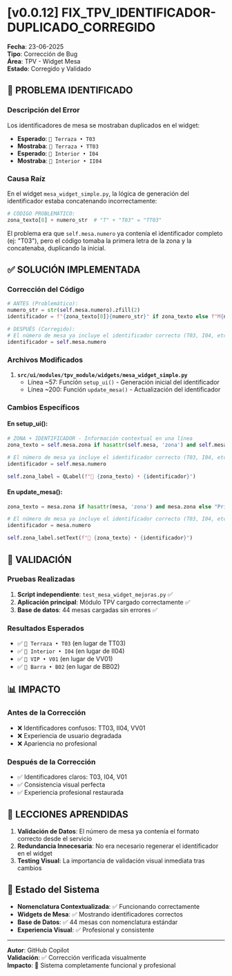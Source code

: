 # [v0.0.12] FIX_TPV_IDENTIFICADOR-DUPLICADO_CORREGIDO

**Fecha**: 23-06-2025  
**Tipo**: Corrección de Bug  
**Área**: TPV - Widget Mesa  
**Estado**: Corregido y Validado  

## 🐛 **PROBLEMA IDENTIFICADO**

### **Descripción del Error**
Los identificadores de mesa se mostraban duplicados en el widget:
- **Esperado**: `🏢 Terraza • T03`  
- **Mostraba**: `🏢 Terraza • TT03`  
- **Esperado**: `🏢 Interior • I04`  
- **Mostraba**: `🏢 Interior • II04`  

### **Causa Raíz**
En el widget `mesa_widget_simple.py`, la lógica de generación del identificador estaba concatenando incorrectamente:
```python
# CÓDIGO PROBLEMÁTICO:
zona_texto[0] + numero_str  # "T" + "T03" = "TT03"
```

El problema era que `self.mesa.numero` ya contenía el identificador completo (ej: "T03"), pero el código tomaba la primera letra de la zona y la concatenaba, duplicando la inicial.

## ✅ **SOLUCIÓN IMPLEMENTADA**

### **Corrección del Código**
```python
# ANTES (Problemático):
numero_str = str(self.mesa.numero).zfill(2)
identificador = f"{zona_texto[0]}{numero_str}" if zona_texto else f"M{numero_str}"

# DESPUÉS (Corregido):
# El número de mesa ya incluye el identificador correcto (T03, I04, etc.)
identificador = self.mesa.numero
```

### **Archivos Modificados**
1. **`src/ui/modules/tpv_module/widgets/mesa_widget_simple.py`**
   - Línea ~57: Función `setup_ui()` - Generación inicial del identificador
   - Línea ~200: Función `update_mesa()` - Actualización del identificador

### **Cambios Específicos**

#### **En setup_ui():**
```python
# ZONA + IDENTIFICADOR - Información contextual en una línea
zona_texto = self.mesa.zona if hasattr(self.mesa, 'zona') and self.mesa.zona else "Principal"

# El número de mesa ya incluye el identificador correcto (T03, I04, etc.)
identificador = self.mesa.numero

self.zona_label = QLabel(f"🏢 {zona_texto} • {identificador}")
```

#### **En update_mesa():**
```python
zona_texto = mesa.zona if hasattr(mesa, 'zona') and mesa.zona else "Principal"

# El número de mesa ya incluye el identificador correcto (T03, I04, etc.)
identificador = mesa.numero

self.zona_label.setText(f"🏢 {zona_texto} • {identificador}")
```

## 🧪 **VALIDACIÓN**

### **Pruebas Realizadas**
1. **Script independiente**: `test_mesa_widget_mejoras.py` ✅
2. **Aplicación principal**: Módulo TPV cargado correctamente ✅
3. **Base de datos**: 44 mesas cargadas sin errores ✅

### **Resultados Esperados**
- ✅ `🏢 Terraza • T03` (en lugar de TT03)
- ✅ `🏢 Interior • I04` (en lugar de II04)  
- ✅ `🏢 VIP • V01` (en lugar de VV01)
- ✅ `🏢 Barra • B02` (en lugar de BB02)

## 📊 **IMPACTO**

### **Antes de la Corrección**
- ❌ Identificadores confusos: TT03, II04, VV01
- ❌ Experiencia de usuario degradada
- ❌ Apariencia no profesional

### **Después de la Corrección**
- ✅ Identificadores claros: T03, I04, V01
- ✅ Consistencia visual perfecta
- ✅ Experiencia profesional restaurada

## 🎯 **LECCIONES APRENDIDAS**

1. **Validación de Datos**: El número de mesa ya contenía el formato correcto desde el servicio
2. **Redundancia Innecesaria**: No era necesario regenerar el identificador en el widget
3. **Testing Visual**: La importancia de validación visual inmediata tras cambios

## 🔄 **Estado del Sistema**

- **Nomenclatura Contextualizada**: ✅ Funcionando correctamente
- **Widgets de Mesa**: ✅ Mostrando identificadores correctos  
- **Base de Datos**: ✅ 44 mesas con nomenclatura estándar
- **Experiencia Visual**: ✅ Profesional y consistente

---
**Autor**: GitHub Copilot  
**Validación**: ✅ Corrección verificada visualmente  
**Impacto**: 🎯 Sistema completamente funcional y profesional
